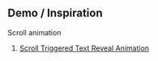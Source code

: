 ## Demo / Inspiration
Scroll animation
1. [Scroll Triggered Text Reveal Animation](https://github.com/modesuuu/Scroll-Triggered-Text-Reveal-Animation)
